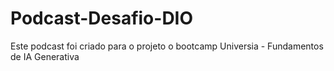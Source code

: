 # Podcast-Desafio-DIO
Este podcast foi criado para o projeto o bootcamp Universia - Fundamentos de IA Generativa 
